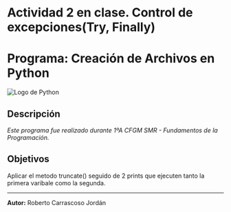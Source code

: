 # Actividad 2 en clase. Control de excepciones(Try, Finally)

# Programa: Creación de Archivos en Python
![Logo de Python](https://www.python.org/static/community_logos/python-logo.png)

## Descripción

*Este programa fue realizado durante 1ºA CFGM SMR - Fundamentos de la Programación.*

## Objetivos
Aplicar el metodo truncate() seguido de 2 prints que ejecuten tanto la primera varibale como la segunda. 

---

**Autor:** Roberto Carrascoso Jordán